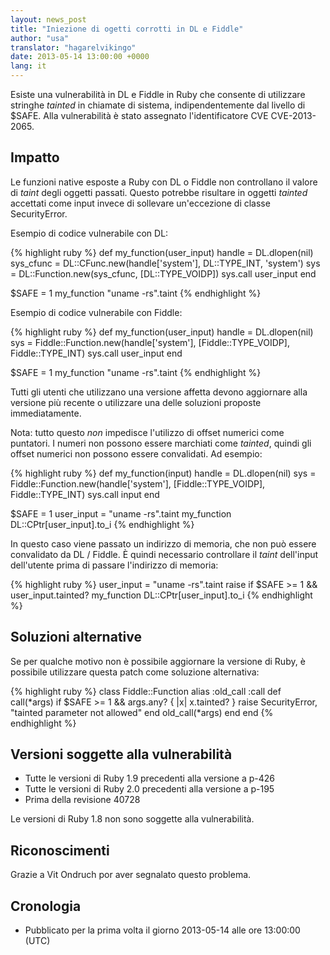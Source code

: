 ```yaml
---
layout: news_post
title: "Iniezione di ogetti corrotti in DL e Fiddle"
author: "usa"
translator: "hagarelvikingo"
date: 2013-05-14 13:00:00 +0000
lang: it
---
```


Esiste una vulnerabilità in DL e Fiddle in Ruby che consente di utilizzare
stringhe *tainted* in chiamate di sistema, indipendentemente dal livello di
$SAFE. Alla vulnerabilità è stato assegnato l'identificatore
CVE CVE-2013-2065.

## Impatto

Le funzioni native esposte a Ruby con DL o Fiddle non controllano il valore di
*taint* degli oggetti passati. Questo potrebbe risultare in oggetti *tainted*
accettati come input invece di sollevare un'eccezione di classe SecurityError.

Esempio di codice vulnerabile con DL:

{% highlight ruby %}
def my_function(user_input)
  handle    = DL.dlopen(nil)
  sys_cfunc = DL::CFunc.new(handle['system'], DL::TYPE_INT, 'system')
  sys       = DL::Function.new(sys_cfunc, [DL::TYPE_VOIDP])
  sys.call user_input
end

$SAFE = 1
my_function "uname -rs".taint
{% endhighlight %}

Esempio di codice vulnerabile con Fiddle:

{% highlight ruby %}
def my_function(user_input)
  handle    = DL.dlopen(nil)
  sys = Fiddle::Function.new(handle['system'],
                             [Fiddle::TYPE_VOIDP], Fiddle::TYPE_INT)
  sys.call user_input
end

$SAFE = 1
my_function "uname -rs".taint
{% endhighlight %}

Tutti gli utenti che utilizzano una versione affetta devono aggiornare alla
versione più recente o utilizzare una delle soluzioni proposte immediatamente.

Nota: tutto questo *non* impedisce l'utilizzo di offset numerici come puntatori.
I numeri non possono essere marchiati come *tainted*, quindi gli offset
numerici non possono essere convalidati. Ad esempio:

{% highlight ruby %}
def my_function(input)
  handle    = DL.dlopen(nil)
  sys = Fiddle::Function.new(handle['system'],
                             [Fiddle::TYPE_VOIDP], Fiddle::TYPE_INT)
  sys.call input
end

$SAFE = 1
user_input = "uname -rs".taint
my_function DL::CPtr[user_input].to_i
{% endhighlight %}

In questo caso viene passato un indirizzo di memoria, che non può essere
convalidato da DL / Fiddle. È quindi necessario controllare il *taint*
dell'input dell'utente prima di passare l'indirizzo di memoria:

{% highlight ruby %}
user_input = "uname -rs".taint
raise if $SAFE >= 1 && user_input.tainted?
my_function DL::CPtr[user_input].to_i
{% endhighlight %}

## Soluzioni alternative

Se per qualche motivo non è possibile aggiornare la versione di Ruby, è
possibile utilizzare questa patch come soluzione alternativa:

{% highlight ruby %}
class Fiddle::Function
  alias :old_call :call
  def call(*args)
    if $SAFE >= 1 && args.any? { |x| x.tainted? }
      raise SecurityError, "tainted parameter not allowed"
    end
    old_call(*args)
  end
end
{% endhighlight %}

## Versioni soggette alla vulnerabilità

* Tutte le versioni di Ruby 1.9 precedenti alla versione a p-426
* Tutte le versioni di Ruby 2.0 precedenti alla versione a p-195
* Prima della revisione 40728

Le versioni di Ruby 1.8 non sono soggette alla vulnerabilità.

## Riconoscimenti

Grazie a Vit Ondruch por aver segnalato questo problema.

## Cronologia

* Pubblicato per la prima volta il giorno 2013-05-14 alle ore 13:00:00 (UTC)
